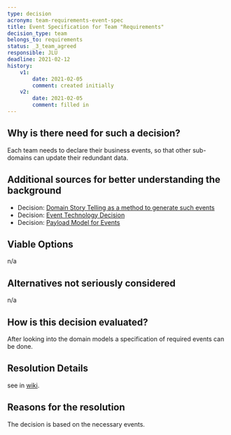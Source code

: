 ```yaml
---
type: decision
acronym: team-requirements-event-spec
title: Event Specification for Team "Requirements"  
decision_type: team
belongs_to: requirements
status: _3_team_agreed 
responsible: JLÜ
deadline: 2021-02-12
history:
    v1:
        date: 2021-02-05
        comment: created initially
    v2:
        date: 2021-02-05
        comment: filled in 
---
```


## Why is there need for such a decision?

Each team needs to declare their business events, so that other sub-domains can update their redundant data. 

## Additional sources for better understanding the background

* Decision: [Domain Story Telling as a method to generate such events](./sig-eventing-domain-research)
* Decision: [Event Technology Decision](./sig-eventing-solution) 
* Decision: [Payload Model for Events](./sig-eventing-pattern)


## Viable Options

n/a

## Alternatives not seriously considered

n/a

## How is this decision evaluated?

After looking into the domain models a specification of required events can be done. 

## Resolution Details

see in [wiki](https://github.com/EVATool/evatool-backend/wiki/Requirements-Events).

## Reasons for the resolution

The decision is based on the necessary events.
